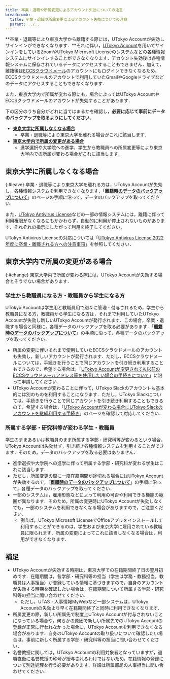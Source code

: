 ```yaml
---
title: 卒業・退職や所属変更によるアカウント失効についての注意
breadcrumb:
  title: 卒業・退職や所属変更によるアカウント失効についての注意
  parent: ../..
---
```


**卒業・退職等により東京大学から離籍する際には，UTokyo Accountが失効しサインインができなくなります．**それに伴い，[UTokyo Account](/utokyo_account/)を用いてサインインをしているZoomやUTokyo Microsoft Licenseのシステムなどの各種情報システムにサインインすることができなくなります．アカウント失効後は各種情報システムに保存されているデータにアクセスすることもできません．加えて，離籍後は[ECCSクラウドメール](/google/)のアカウントにもログインできなくなるため，ECCSクラウドメールのアカウントで利用していたGmailやGoogleドライブなどのデータにアクセスすることもできなくなります．

また，東京大学内で所属が変わる際にも，場合によってはUTokyo AccountやECCSクラウドメールのアカウントが失効することがあります．

下の区分のうち自分がどれに当てはまるかを確認し，**必要に応じて事前にデータのバックアップを取るようにしてください**．

- **[東京大学に所属しなくなる場合](#leave)**
  - 卒業・退職等により東京大学を離れる場合がこれに該当します．
- **[東京大学内で所属の変更がある場合](#change)**
  - 進学選択や大学院への進学，学生から教職員への所属変更等により東京大学内での所属が変わる場合がこれに該当します．

## 東京大学に所属しなくなる場合
{:#leave}
卒業・退職等により東京大学を離れる方は，UTokyo Accountが失効し，各種情報システムを利用できなくなります．「**[離籍時のデータのバックアップについて](backup)**」のページの手順に沿って，データのバックアップを取ってください．

また，[UTokyo Antivirus License](/antivirus/)などの一部の情報システムには，離籍に伴って利用権限がなくなるにもかかわらず，自動的に利用が停止されないものがあります．それぞれの指示にしたがって利用を終了してください．

UTokyo Antivirus Licenseの対応については「[UTokyo Antivirus License 2022年度に卒業・離職される方への注意事項](https://www.nc.u-tokyo.ac.jp/antivirus20230227)」を参照してください．


## 東京大学内で所属の変更がある場合
{:#change}
東京大学内で所属が変わる際には，UTokyo Accountが失効する場合とそうでない場合があります．

### 学生から教職員になる方・教職員から学生になる方
UTokyo Accountは学生用と教職員用で別々に管理・付与されるため，学生から教職員になる方，教職員から学生になる方は，それまで利用していたUTokyo Accountが失効し新しいUTokyo Accountが発行されます．この場合，卒業・退職する場合と同様に，各種データのバックアップを取る必要があります．「**[離籍時のデータのバックアップについて](backup)**」の手順に沿って，各種データのバックアップを取ってください．

- 所属の変更に伴いそれまで使用していたECCSクラウドメールのアカウントも失効し，新しいアカウントが発行されます．ただし，ECCSクラウドメールについては，手続きを行うことで同じアカウントを引き続き利用することもできるので，希望する場合は，「[UTokyo Accountが変更されても以前のECCSクラウドメールアドレス等を使用したい場合の手続きについて](https://www.ecc.u-tokyo.ac.jp/announcement/2021/09/10_3355.html)」に沿って申請してください．
- UTokyo Accountが変わることに伴って，UTokyo Slackのアカウントも基本的には別のものを利用することになります．ただし，UTokyo Slackについては，手続きを行うことで同じアカウントを引き続き利用することもできるので，希望する場合は，「[UTokyo Accountが変わる場合にUTokyo Slackのアカウントを継続利用する手続き](/slack/details#continue)」のページを確認して対応してください．

### 所属する学部・研究科等が変わる学生・教職員
学生のままあるいは教職員のまま所属する学部・研究科等が変わるという場合，UTokyo Accountは失効せず，引き続き各種情報システムを利用することができます．そのため，データのバックアップを取る必要はありません．
- 進学選択や大学院への進学に伴って所属する学部・研究科が変わる学生はこれに該当します．
- ただし，所属変更の際に一度在籍期間が途切れる場合にはUTokyo Accountが失効するので，「**[離籍時のデータのバックアップについて](backup)**」の手順に沿って，各種データのバックアップを取ってください．
- 一部のシステムは，雇用形態などによって利用の可否や利用できる機能の範囲が異なります．そのため，所属の変更時にUTokyo Accountが失効しなくても，一部のシステムを利用できなくなる場合がありますので，ご注意ください．
  - 例えば，UTokyo Microsoft LicenseでOfficeアプリをインストールして利用することができるのは，学生および東京大学に雇用されている教職員に限られます．所属の変更によってこれに該当しなくなる場合は，利用ができなくなります．


## 補足
- UTokyo Accountが失効する時期は，東京大学での在籍期間終了日の翌月初めです．在籍期間は，各学部・研究科等の担当（学生は学務・教務担当，教職員は人事担当）が登録している情報に基づきますので，自身のアカウントが失効する時期を確認したい場合は，在籍期間について所属する学部・研究科等の担当に問い合わせてください．
  - ただし，UTAS・人事情報MyWebなど一部システムは，UTokyo Accountの失効より早く在籍期間終了と同時に利用できなくなります．
- 所属変更の際，新しい所属先で制度上UTokyo Accountが付与されないことになっている場合や，何らかの原因で新しい所属先でのUTokyo Accountの登録が正常に行われなかった場合に，UTokyo Accountを利用できなくなる場合があります．自身のUTokyo Accountの取り扱いについて確認したい場合は，事前に新しく所属する学部・研究科等の担当に問い合わせてください．
- 名誉教授に関しては，UTokyo Accountの利用対象者となっていますが，退職直後に名誉教授の称号が授与されるわけではないため，在籍情報の登録について別途処理を行う必要があります．詳細は所属部局の人事担当に問い合わせてください．
